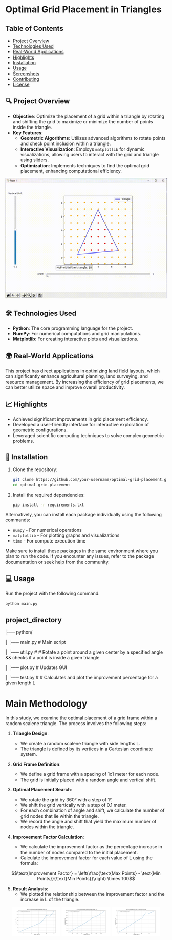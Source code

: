 # Optimal Grid Placement in Triangles


## Table of Contents
- [Project Overview](#-project-overview)
- [Technologies Used](#-technologies-used)
- [Real-World Applications](#-real-world-applications)
- [Highlights](#-highlights)
- [Installation](#-installation)
- [Usage](#-usage)
- [Screenshots](#-screenshots)
- [Contributing](#-contributing)
- [License](#-license)

## 🔍 Project Overview
- **Objective**: Optimize the placement of a grid within a triangle by rotating and shifting the grid to maximize or minimize the number of points inside the triangle.
- **Key Features**:
  - **Geometric Algorithms**: Utilizes advanced algorithms to rotate points and check point inclusion within a triangle.
  - **Interactive Visualization**: Employs `matplotlib` for dynamic visualizations, allowing users to interact with the grid and triangle using sliders.
  - **Optimization**: Implements techniques to find the optimal grid placement, enhancing computational efficiency.


<div align="center">
  <img src="./pictures/example.gif" alt="GUI Dynamic GIF">
  
</div>


## 🛠 Technologies Used
- **Python**: The core programming language for the project.
- **NumPy**: For numerical computations and grid manipulations.
- **Matplotlib**: For creating interactive plots and visualizations.

## 🌍 Real-World Applications
This project has direct applications in optimizing land field layouts, which can significantly enhance agricultural planning, land surveying, and resource management. By increasing the efficiency of grid placements, we can better utilize space and improve overall productivity.

## 📈 Highlights
- Achieved significant improvements in grid placement efficiency.
- Developed a user-friendly interface for interactive exploration of geometric configurations.
- Leveraged scientific computing techniques to solve complex geometric problems.

## 🚀 Installation
1. Clone the repository:
    ```bash
    git clone https://github.com/your-username/optimal-grid-placement.git
    cd optimal-grid-placement
    ```
2. Install the required dependencies:
    ```bash
    pip install -r requirements.txt
    ```
<p>
    Alternatively, you can install each package individually using the following commands:
</p>

<ul>
    <li><code>numpy</code> - For numerical operations</li>
    <li><code>matplotlib</code> - For plotting graphs and visualizations</li>
    <li><code>time</code> - For compute execution time </li>
</ul>

<p>
    Make sure to install these packages in the same environment where you plan to run the code. If you encounter any issues, refer to the package documentation or seek help from the community.
</p>

## 💻 Usage
Run the project with the following command:
```bash
python main.py
```


## project_directory

├── python/

│ ├── main.py # Main script

│ ├── util.py # # Rotate a point around a given center by a specified angle && checks if a point is inside a given triangle

│ ├── plot.py # Updates GUI 

│ └── test.py # # Calculates and plot the improvement percentage for a given length L

# Main Methodology

In this study, we examine the optimal placement of a grid frame within a random scalene triangle. The process involves the following steps:

1. **Triangle Design**:
   - We create a random scalene triangle with side lengths L.
   - The triangle is defined by its vertices in a Cartesian coordinate system.

2. **Grid Frame Definition**:
   - We define a grid frame with a spacing of 1x1 meter for each node.
   - The grid is initially placed with a random angle and vertical shift.

3. **Optimal Placement Search**:
   - We rotate the grid by 360° with a step of 1°.
   - We shift the grid vertically with a step of 0.1 meter.
   - For each combination of angle and shift, we calculate the number of grid nodes that lie within the triangle.
   - We record the angle and shift that yield the maximum number of nodes within the triangle.


4. **Improvement Factor Calculation**:
   - We calculate the improvement factor as the percentage increase in the number of nodes compared to the initial placement.
   - Calculate the improvement factor for each value of L using the formula:


  $$\text{Improvement Factor} = \left(\frac{\text{Max Points} - \text{Min Points}}{\text{Min Points}}\right) \times 100$$

     
5. **Result Analysis**:
   - We plotted the relationship between the improvement factor and the increase in L of the triangle.

     
<div align="center">
  <img src="pictures/comp_time_L_10m.png" alt="Figure 1" width="30%">
  <img src="pictures/comp_time_L_20m.png" alt="Figure 2" width="30%">
  <img src="pictures/comp_time_L_100m.png" alt="Figure 3" width="30%">
</div>












